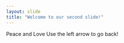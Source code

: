 ```yaml
---
layout: slide
title: "Welcome to our second slide!"
---
```

Peace and Love
Use the left arrow to go back!
